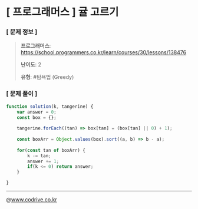 # [ 프로그래머스 ] 귤 고르기

### [ 문제 정보 ]
> **프로그래머스**: https://school.programmers.co.kr/learn/courses/30/lessons/138476
> 
> **난이도**: 2
>
> **유형**: #탐욕법 (Greedy)


### [ 문제 풀이 ]
```JavaScript
function solution(k, tangerine) {
    var answer = 0;
    const box = {};
    
    tangerine.forEach((tan) => box[tan] = (box[tan] || 0) + 1);
    
    const boxArr = Object.values(box).sort((a, b) => b - a);
    
    for(const tan of boxArr) {
        k -= tan;
        answer += 1;
        if(k <= 0) return answer;
    }

}
```


---
@www.codrive.co.kr
